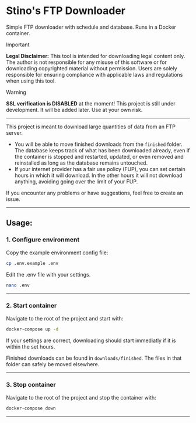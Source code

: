 # Stino's FTP Downloader

Simple FTP downloader with schedule and database. Runs in a Docker container.

> [!IMPORTANT]
> **Legal Disclaimer:** This tool is intended for downloading legal content only. The author is not responsible for any misuse of this software or for downloading copyrighted material without permission. Users are solely responsible for ensuring compliance with applicable laws and regulations when using this tool.

> [!WARNING]
> **SSL verification is DISABLED** at the moment! This project is still under development. It will be added later. Use at your own risk.

---

This project is meant to download large quantities of data from an FTP server.

- You will be able to move finished downloads from the `finished` folder. The database keeps track of what has been downloaded already, even if the container is stopped and restarted, updated, or even removed and reinstalled as long as the database remains untouched.
- If your internet provider has a fair use policy (FUP), you can set certain hours in which it will download. In the other hours it will not download anything, avoiding going over the limit of your FUP.

If you encounter any problems or have suggestions, feel free to create an issue.

---

## Usage:

### 1. Configure environment

Copy the example environment config file:

```bash
cp .env.example .env
```

Edit the .env file with your settings.

```bash
nano .env
```

---

### 2. Start container

Navigate to the root of the project and start with:

```bash
docker-compose up -d
```

If your settings are correct, downloading should start immediatly if it is within the set hours.

Finished downloads can be found in `downloads/finished`. The files in that folder can safely be moved elsewhere.

---
### 3. Stop container

Navigate to the root of the project and stop the container with:

```bash
docker-compose down
```

---
